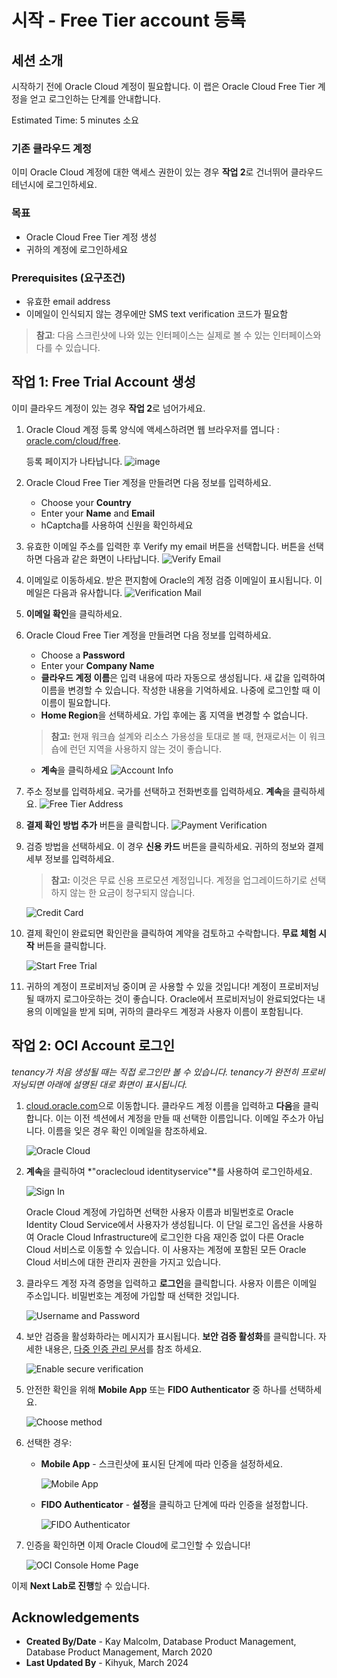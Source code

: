 # 시작 - Free Tier account 등록

## 세션 소개

시작하기 전에 Oracle Cloud 계정이 필요합니다. 이 랩은 Oracle Cloud Free Tier 계정을 얻고 로그인하는 단계를 안내합니다.

Estimated Time: 5 minutes 소요

### 기존 클라우드 계정

이미 Oracle Cloud 계정에 대한 액세스 권한이 있는 경우 **작업 2**로 건너뛰어 클라우드 테넌시에 로그인하세요.

### 목표

- Oracle Cloud Free Tier 계정 생성
- 귀하의 계정에 로그인하세요

### Prerequisites (요구조건)

* 유효한 email address
* 이메일이 인식되지 않는 경우에만 SMS text verification 코드가 필요함

> **참고**: 다음 스크린샷에 나와 있는 인터페이스는 실제로 볼 수 있는 인터페이스와 다를 수 있습니다.

## 작업 1: Free Trial Account 생성

이미 클라우드 계정이 있는 경우 **작업 2**로 넘어가세요.

1. Oracle Cloud 계정 등록 양식에 액세스하려면 웹 브라우저를 엽니다 : [oracle.com/cloud/free](![image](https://github.com/user-attachments/assets/e37916d7-f1eb-41fa-ab60-75a9ee7eed70)).

   등록 페이지가 나타납니다.
       ![image](https://github.com/user-attachments/assets/4273af51-dd3d-4b40-9cee-30cebfcb8d07 " ")
2.  Oracle Cloud Free Tier 계정을 만들려면 다음 정보를 입력하세요.
    * Choose your **Country**
    * Enter your **Name** and **Email**
    * hCaptcha를 사용하여 신원을 확인하세요


3. 유효한 이메일 주소를 입력한 후 Verify my email 버튼을 선택합니다. 버튼을 선택하면 다음과 같은 화면이 나타납니다.
       ![Verify Email](https://github.com/user-attachments/assets/3b291f8b-54be-4e11-88cd-436dbae508b7 " ")

4. 이메일로 이동하세요. 받은 편지함에 Oracle의 계정 검증 이메일이 표시됩니다. 이메일은 다음과 유사합니다.
       ![Verification Mail](https://github.com/user-attachments/assets/ec4a8245-db40-4ebe-86e7-1de9686440bf " ")

5. **이메일 확인**을 클릭하세요.

6. Oracle Cloud Free Tier 계정을 만들려면 다음 정보를 입력하세요.
    - Choose a **Password**
    - Enter your **Company Name**
    - **클라우드 계정 이름**은 입력 내용에 따라 자동으로 생성됩니다. 새 값을 입력하여 이름을 변경할 수 있습니다. 작성한 내용을 기억하세요. 나중에 로그인할 때 이 이름이 필요합니다.
    - **Home Region**을 선택하세요. 가입 후에는 홈 지역을 변경할 수 없습니다.
    >**참고:** 현재 워크숍 설계와 리소스 가용성을 토대로 볼 때, 현재로서는 이 워크숍에 런던 지역을 사용하지 않는 것이 좋습니다.
    - **계속**을 클릭하세요
    ![Account Info](https://github.com/user-attachments/assets/68533442-3ae5-42e6-b3cf-2bbfb4d71a08 " ")

7. 주소 정보를 입력하세요. 국가를 선택하고 전화번호를 입력하세요. **계속**을 클릭하세요.
          ![Free Tier Address](https://github.com/user-attachments/assets/2c3b6765-0e3d-4cbd-b45c-ed57e2842788 " ")

8. **결제 확인 방법 추가** 버튼을 클릭합니다.
          ![Payment Verification](https://github.com/user-attachments/assets/9d755793-03d0-4af7-895f-1c2be1070adf " ")

9. 검증 방법을 선택하세요. 이 경우 **신용 카드** 버튼을 클릭하세요. 귀하의 정보와 결제 세부 정보를 입력하세요.

    >**참고:** 이것은 무료 신용 프로모션 계정입니다. 계정을 업그레이드하기로 선택하지 않는 한 요금이 청구되지 않습니다.

    ![Credit Card](https://github.com/user-attachments/assets/1166113b-79b8-48c4-abb9-213bc61528d6 " ")

10. 결제 확인이 완료되면 확인란을 클릭하여 계약을 검토하고 수락합니다. **무료 체험 시작** 버튼을 클릭합니다.

    ![Start Free Trial](https://github.com/user-attachments/assets/00143bdd-ca24-4248-800f-f2105ef2f847 " ")

11. 귀하의 계정이 프로비저닝 중이며 곧 사용할 수 있을 것입니다! 계정이 프로비저닝될 때까지 로그아웃하는 것이 좋습니다. Oracle에서 프로비저닝이 완료되었다는 내용의 이메일을 받게 되며, 귀하의 클라우드 계정과 사용자 이름이 포함됩니다.

## 작업 2: OCI Account 로그인

*tenancy가 처음 생성될 때는 직접 로그인만 볼 수 있습니다. tenancy가 완전히 프로비저닝되면 아래에 설명된 대로 화면이 표시됩니다.*

1. [cloud.oracle.com](https://cloud.oracle.com)으로 이동합니다. 클라우드 계정 이름을 입력하고 **다음**을 클릭합니다. 이는 이전 섹션에서 계정을 만들 때 선택한 이름입니다. 이메일 주소가 아닙니다. 이름을 잊은 경우 확인 이메일을 참조하세요.

    ![Oracle Cloud](https://github.com/user-attachments/assets/ec26be7d-5c9b-4e05-96cf-efae871b3adb " ")

2. **계속**을 클릭하여 *"oraclecloud identityservice"*를 사용하여 로그인하세요.

   ![Sign In](https://github.com/user-attachments/assets/c2a087d0-cebe-488a-a6ff-624f31b01489 " ")

   Oracle Cloud 계정에 가입하면 선택한 사용자 이름과 비밀번호로 Oracle Identity Cloud Service에서 사용자가 생성됩니다. 이 단일 로그인 옵션을 사용하여 Oracle Cloud Infrastructure에 로그인한 다음 재인증 없이 다른 Oracle Cloud 서비스로 이동할 수 있습니다. 이 사용자는 계정에 포함된 모든 Oracle Cloud 서비스에 대한 관리자 권한을 가지고 있습니다.

3. 클라우드 계정 자격 증명을 입력하고 **로그인**을 클릭합니다. 사용자 이름은 이메일 주소입니다. 비밀번호는 계정에 가입할 때 선택한 것입니다.

     ![Username and Password](https://github.com/user-attachments/assets/489448bc-6f93-47f7-9217-b22fc23b6eed " ")

4. 보안 검증을 활성화하라는 메시지가 표시됩니다. **보안 검증 활성화**를 클릭합니다. 자세한 내용은, [다중 인증 관리 문서](https://docs.oracle.com/en-us/iaas/Content/Identity/Tasks/usingmfa.htm)를 참조 하세요.

    ![Enable secure verification](https://github.com/user-attachments/assets/38902c1a-a98a-42b1-88c7-5c31167b4933 " ")

5. 안전한 확인을 위해 **Mobile App** 또는 **FIDO Authenticator** 중 하나를 선택하세요.

    ![Choose method](https://github.com/user-attachments/assets/75441764-a083-41ae-9b77-afb0a30cc861 " ")

6. 선택한 경우:
    - **Mobile App** - 스크린샷에 표시된 단계에 따라 인증을 설정하세요.

        ![Mobile App](https://github.com/user-attachments/assets/1c291688-9254-4990-830d-70f7c8cd0638 " ")

    -  **FIDO Authenticator** - **설정**을 클릭하고 단계에 따라 인증을 설정합니다.

        ![FIDO Authenticator](https://github.com/user-attachments/assets/3489c0a0-1c24-40ee-b2fa-ef587ec2e0d9 " ")

7. 인증을 확인하면 이제 Oracle Cloud에 로그인할 수 있습니다!

    ![OCI Console Home Page](https://oracle-livelabs.github.io/common/images/console/home-page.png " ")

이제 **Next Lab로 진행**할 수 있습니다.

## **Acknowledgements**

- **Created By/Date** - Kay Malcolm, Database Product Management, Database Product Management, March 2020
- **Last Updated By** - Kihyuk, March 2024
